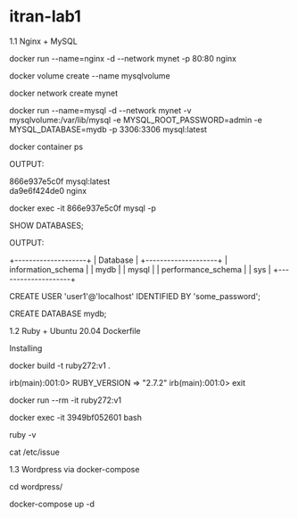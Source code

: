 # itran-lab1

1.1 Nginx + MySQL

docker run --name=nginx -d --network mynet -p 80:80 nginx

docker volume create --name mysqlvolume

docker network create mynet

docker run --name=mysql -d --network mynet -v mysqlvolume:/var/lib/mysql -e MYSQL_ROOT_PASSWORD=admin -e MYSQL_DATABASE=mydb -p 3306:3306 mysql:latest 

docker container ps

OUTPUT:

866e937e5c0f   mysql:latest   
da9e6f424de0   nginx          

docker exec -it 866e937e5c0f mysql -p

SHOW DATABASES;

OUTPUT:

+--------------------+
| Database           |
+--------------------+
| information_schema |
| mydb               |
| mysql              |
| performance_schema |
| sys                |
+--------------------+

CREATE USER 'user1'@'localhost' IDENTIFIED BY 'some_password';

CREATE DATABASE mydb;


1.2 Ruby + Ubuntu 20.04 Dockerfile

Installing

docker build -t ruby272:v1 .

irb(main):001:0> RUBY_VERSION
=> "2.7.2"
irb(main):001:0> exit

docker run --rm -it ruby272:v1

docker exec -it 3949bf052601 bash

ruby -v

cat /etc/issue

1.3 Wordpress via docker-compose

cd wordpress/

docker-compose up -d



